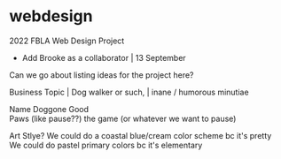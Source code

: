 # webdesign
2022 FBLA Web Design Project
- Add Brooke as a collaborator | 13 September

Can we go about listing ideas for the project here?

Business Topic | Dog walker or such, | inane / humorous minutiae

Name
Doggone Good <br>
Paws (like pause??) the game (or whatever we want to pause)

Art Stlye?
We could do a coastal blue/cream color scheme bc it's pretty <br>
We could do pastel primary colors bc it's elementary 
